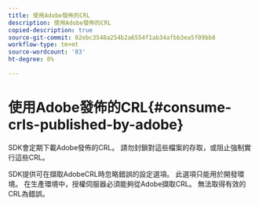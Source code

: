 ```yaml
---
title: 使用Adobe發佈的CRL
description: 使用Adobe發佈的CRL
copied-description: true
source-git-commit: 02ebc3548a254b2a6554f1ab34afbb3ea5f09bb8
workflow-type: tm+mt
source-wordcount: '83'
ht-degree: 0%

---
```


# 使用Adobe發佈的CRL{#consume-crls-published-by-adobe}

SDK會定期下載Adobe發佈的CRL。 請勿封鎖對這些檔案的存取，或阻止強制實行這些CRL。

SDK提供可在擷取AdobeCRL時忽略錯誤的設定選項。 此選項只能用於開發環境。 在生產環境中，授權伺服器必須能夠從Adobe擷取CRL。 無法取得有效的CRL為錯誤。
